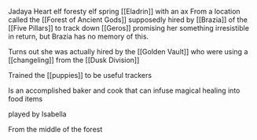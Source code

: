 Jadaya Heart
elf foresty elf spring [[Eladrin]] with an ax
From a location called the [[Forest of Ancient Gods]]
supposedly hired by [[Brazia]] of the [[Five Pillars]] to track down [[Geros]] promising her something irresistible in return, but Brazia has no memory of this.

Turns out she was actually hired by the [[Golden Vault]] who were using a [[changeling]] from the [[Dusk Division]] 

Trained the [[puppies]] to be useful trackers

Is an accomplished baker and cook that can infuse magical healing into food items

played by Isabella

From the middle of the forest